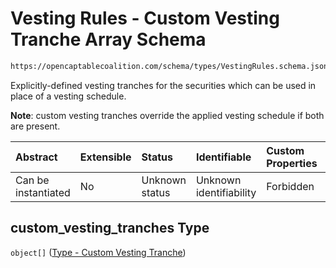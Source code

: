 # Vesting Rules - Custom Vesting Tranche Array Schema

```txt
https://opencaptablecoalition.com/schema/types/VestingRules.schema.json#/properties/custom_vesting_tranches
```

Explicitly-defined vesting tranches for the securities which can be used in place of a vesting schedule.

**Note**: custom vesting tranches override the applied vesting schedule if both are present.

| Abstract            | Extensible | Status         | Identifiable            | Custom Properties | Additional Properties | Access Restrictions | Defined In                                                                                      |
| :------------------ | :--------- | :------------- | :---------------------- | :---------------- | :-------------------- | :------------------ | :---------------------------------------------------------------------------------------------- |
| Can be instantiated | No         | Unknown status | Unknown identifiability | Forbidden         | Allowed               | none                | [VestingRules.schema.json*](../../schema/types/VestingRules.schema.json "open original schema") |

## custom_vesting_tranches Type

`object[]` ([Type - Custom Vesting Tranche](vestingrules-properties-vesting-rules---custom-vesting-tranche-array-type---custom-vesting-tranche.md))
